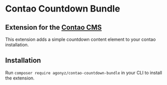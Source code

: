 # Contao Countdown Bundle
## Extension for the [Contao CMS](https://www.contao.org)

This extension adds a simple countdown content element to your contao installation.

## Installation
Run ```composer require agonyz/contao-countdown-bundle``` in your CLI to install the extension.


